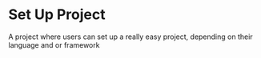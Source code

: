 # Set Up Project 

A project where users can set up a really easy project, depending on their language and or framework